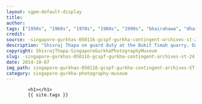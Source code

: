 ```yaml
---
layout: sgpm-default-display
title: 
author: 
tags: ["1950s", "1960s", "1970s", "1980s", "1990s", "bhairahawa", "dharan", "gurkhas", "kathmandu", "nepal", "pokhara", "singapore", "singapore gurkha archive", "singapore gurkha old photographs", "singapore gurkha photography museum", "singapore gurkhas"]
credit: 
source: -singapore-gurkhas-050116-gcspf-gurkha-contingent-archives-st-24
description: "Shivraj Thapa on guard duty at the Bukit Timah quarry. Date: 1969."
copyright: ShivrajThapa-SingaporeGurkhaPhotographyMuseum
slug: -singapore-gurkhas-050116-gcspf-gurkha-contingent-archives-st-24
date: 2014-10-07
img_path: singapore-gurkhas-050116-gcspf-gurkha-contingent-archives-ST-24.jpg
category: singapore-gurkha-photography-museum
---
```

	 		

	 		<h1></h1>
	 		{{ site.tags }}
	 		
